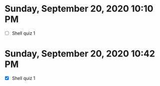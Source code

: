 # Sunday, September 20, 2020 10:10 PM
- [ ] Shell quiz 1

# Sunday, September 20, 2020 10:42 PM
- [X] Shell quiz 1